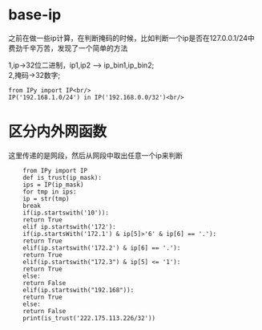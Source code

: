 # base-ip
之前在做一些ip计算，在判断掩码的时候，比如判断一个ip是否在127.0.0.1/24中
费劲千辛万苦，发现了一个简单的方法

1,ip->32位二进制，ip1,ip2 --> ip_bin1,ip_bin2;<br/>
2,掩码->32数字;<br/>
```
from IPy import IP<br/>
IP('192.168.1.0/24') in IP('192.168.0.0/32')<br/>
```
# 区分内外网函数
这里传递的是网段，然后从网段中取出任意一个ip来判断
```
    from IPy import IP
    def is_trust(ip_mask):
    ips = IP(ip_mask)
    for tmp in ips:
    ip = str(tmp)
    break
    if(ip.startswith('10')):
    return True
    elif ip.startswith('172'):
    if(ip.startsWith('172.1') & ip[5]>'6' & ip[6] == '.'):
    return True
    elif(ip.startswith('172.2') & ip[6] == '.'):
    return True
    elif(ip.startswith("172.3") & ip[5] <= '1'):
    return True
    else:
    return False
    elif(ip.startswith("192.168")):
    return True
    else:
    return False
    print(is_trust('222.175.113.226/32'))
```

